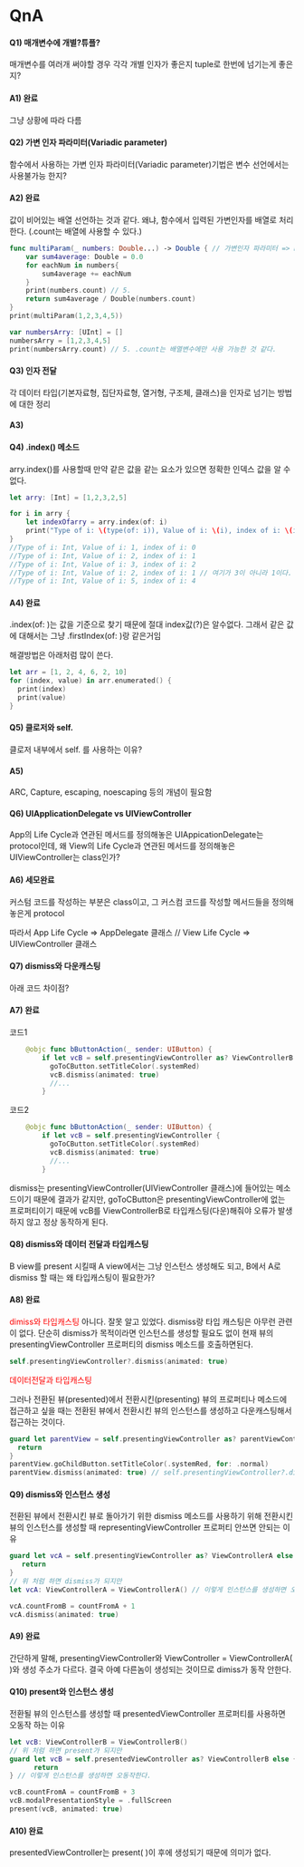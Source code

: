 # QnA

#### Q1) 매개변수에 개별?튜플?

매개변수를 여러개 써야할 경우 각각 개별 인자가 좋은지 tuple로 한번에 넘기는게 좋은지?

#### A1) 완료

그냥 상황에 따라 다름



#### Q2) 가변 인자 파라미터(Variadic parameter)

함수에서 사용하는 가변 인자 파라미터(Variadic parameter)기법은 변수 선언에서는 사용불가능 한지?

#### A2) 완료

값이 비어있는 배열 선언하는 것과 같다. 왜냐, 함수에서 입력된 가변인자를 배열로 처리한다. (.count는 배열에 사용할 수 있다.)

```swift
func multiParam(_ numbers: Double...) -> Double { // 가변인자 파라미터 => Double...
    var sum4average: Double = 0.0
    for eachNum in numbers{
        sum4average += eachNum
    }
    print(numbers.count) // 5. 
    return sum4average / Double(numbers.count)
}
print(multiParam(1,2,3,4,5))

var numbersArry: [UInt] = []
numbersArry = [1,2,3,4,5]
print(numbersArry.count) // 5. .count는 배열변수에만 사용 가능한 것 같다.
```



#### Q3) 인자 전달

각 데이터 타입(기본자료형, 집단자료형, 열거형, 구조체, 클래스)을 인자로 넘기는 방법에 대한 정리

#### A3) 



#### Q4) .index() 메소드

arry.index()를 사용할때 만약 같은 값을 같는 요소가 있으면 정확한 인덱스 값을 알 수 없다.

```swift
let arry: [Int] = [1,2,3,2,5]

for i in arry {
    let indexOfarry = arry.index(of: i)
    print("Type of i: \(type(of: i)), Value of i: \(i), index of i: \(indexOfarry!)")
}
//Type of i: Int, Value of i: 1, index of i: 0
//Type of i: Int, Value of i: 2, index of i: 1
//Type of i: Int, Value of i: 3, index of i: 2
//Type of i: Int, Value of i: 2, index of i: 1 // 여기가 3이 아니라 1이다.
//Type of i: Int, Value of i: 5, index of i: 4
```

#### A4) 완료

.index(of: )는 값을 기준으로 찾기 때문에 절대 index값(?)은 알수없다. 그래서 같은 값에 대해서는 그냥 .firstIndex(of: )랑 같은거임

해결방법은 아래처럼 많이 쓴다.

```swift
let arr = [1, 2, 4, 6, 2, 10]
for (index, value) in arr.enumerated() {
  print(index)
  print(value)
}
```



#### Q5) 클로저와 self.

클로저 내부에서 self. 를 사용하는 이유?

#### A5) 

ARC, Capture, escaping, noescaping 등의 개념이 필요함



#### Q6) UIApplicationDelegate vs UIViewController

App의 Life Cycle과 연관된 메서드를 정의해놓은 UIAppicationDelegate는 protocol인데, 왜 View의 Life Cycle과 연관된 메서드를 정의해놓은 UIViewController는 class인가?

#### A6) 세모완료

커스텀 코드를 작성하는 부분은 class이고, 그 커스컴 코드를 작성할 메서드들을 정의해놓은게 protocol

따라서 App Life Cycle => AppDelegate 클래스 // View Life Cycle => UIViewController 클래스



#### Q7) dismiss와 다운캐스팅

아래 코드 차이점?

#### A7) 완료

코드1

```swift
    @objc func bButtonAction(_ sender: UIButton) {
        if let vcB = self.presentingViewController as? ViewControllerB {
          goToCButton.setTitleColor(.systemRed)
          vcB.dismiss(animated: true)
          //...
        }
```

코드2

```swift
    @objc func bButtonAction(_ sender: UIButton) {
        if let vcB = self.presentingViewController {
          goToCButton.setTitleColor(.systemRed)
          vcB.dismiss(animated: true)
          //...
        }
```

dismiss는 presentingViewController(UIViewController 클래스)에 들어있는 메소드이기 때문에 결과가 같지만, goToCButton은 presentingViewController에 없는 프로퍼티이기 때문에 vcB를 ViewControllerB로 타입캐스팅(다운)해줘야 오류가 발생하지 않고 정상 동작하게 된다.



#### Q8) dismiss와 데이터 전달과 타입캐스팅

B view를 present 시킬때 A view에서는 그냥 인스턴스 생성해도 되고, B에서 A로 dismiss 할 때는 왜 타입캐스팅이 필요한가?

#### A8) 완료

<span style="color: red;">dimiss와 타입캐스팅</span>
아니다. 잘못 알고 있었다. dismiss랑 타입 캐스팅은 아무런 관련이 없다. 단순히 dismiss가 목적이라면 인스턴스를 생성할 필요도 없이 현재 뷰의 presentingViewController 프로퍼티의 dismiss 메소드를 호출하면된다.

```swift
self.presentingViewController?.dismiss(animated: true)
```

<span style="color: red;">데이터전달과 타입캐스팅</span>

그러나 전환된 뷰(presented)에서 전환시킨(presenting) 뷰의 프로퍼티나 메소드에 접근하고 싶을 때는 전환된 뷰에서 전환시킨 뷰의 인스턴스를 생성하고 다운캐스팅해서 접근하는 것이다.

```swift
guard let parentView = self.presentingViewController as? parentViewController else {
  return
}
parentView.goChildButton.setTitleColor(.systemRed, for: .normal)
parentView.dismiss(animated: true) // self.presentingViewController?.dismiss(animated: true) 해도 같은 결과
```



#### Q9) dismiss와 인스턴스 생성

전환된 뷰에서 전환시킨 뷰로 돌아가기 위한 dismiss 메소드를 사용하기 위해 전환시킨 뷰의 인스턴스를 생성할 때 representingViewController 프로퍼티 안쓰면 안되는 이유

```swift
guard let vcA = self.presentingViewController as? ViewControllerA else {
   return
}
// 위 처럼 하면 dismiss가 되지만
let vcA: ViewControllerA = ViewControllerA() // 이렇게 인스턴스를 생성하면 오동작한다.

vcA.countFromB = countFromA + 1
vcA.dismiss(animated: true)
```

#### A9) 완료

간단하게 말해, presentingViewController와 ViewController = ViewControllerA( )와 생성 주소가 다르다. 결국 아예 다른놈이 생성되는 것이므로 dimiss가 동작 안한다.





#### Q10) present와 인스턴스 생성

전환될 뷰의 인스턴스를 생성할 때 presentedViewController 프로퍼티를 사용하면 오동작 하는 이유

```swift
let vcB: ViewControllerB = ViewControllerB()
// 위 처럼 하면 present가 되지만
guard let vcB = self.presentedViewController as? ViewControllerB else {
      return
} // 이렇게 인스턴스를 생성하면 오동작한다.

vcB.countFromA = countFromB + 3
vcB.modalPresentationStyle = .fullScreen
present(vcB, animated: true)
```

#### A10) 완료

presentedViewController는 present( )이 후에 생성되기 때문에 의미가 없다.